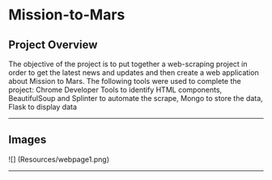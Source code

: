 # Mission-to-Mars

## Project Overview 

The objective of the project is to put together a web-scraping project in order to get the latest news and updates and then create a web application about Mission to Mars. The following tools were used to complete the project: Chrome Developer Tools to identify HTML components, BeautifulSoup and Splinter to automate the scrape, Mongo to store the data, Flask to display data

---
## Images

![] (Resources/webpage1.png)

---
